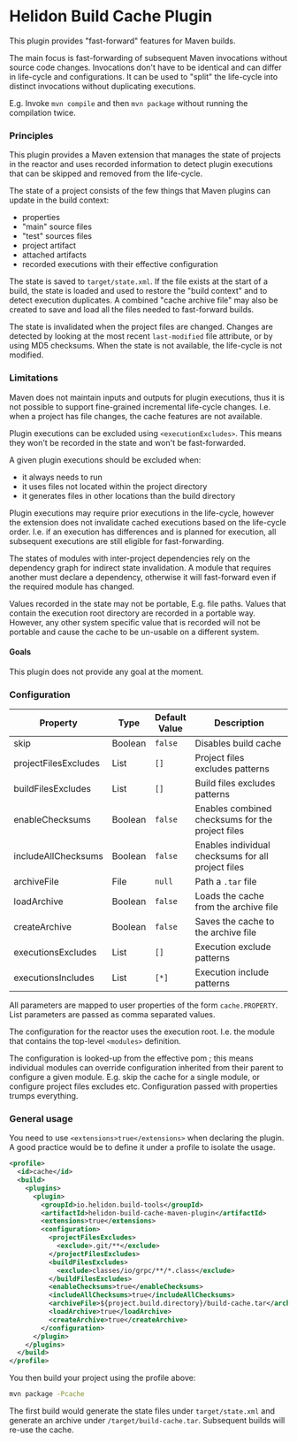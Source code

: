 # Helidon Build Cache Plugin

This plugin provides "fast-forward" features for Maven builds.

The main focus is fast-forwarding of subsequent Maven invocations without source code changes. Invocations don't have
 to be identical and can differ in life-cycle and configurations. It can be used to "split" the life-cycle into
 distinct invocations without duplicating executions.

E.g. Invoke `mvn compile` and then `mvn package` without running the compilation twice.

### Principles

This plugin provides a Maven extension that manages the state of projects in the reactor and uses recorded information
 to detect plugin executions that can be skipped and removed from the life-cycle.

The state of a project consists of the few things that Maven plugins can update in the build context:
- properties
- "main" source files
- "test" sources files
- project artifact
- attached artifacts
- recorded executions with their effective configuration

The state is saved to `target/state.xml`. If the file exists at the start of a build, the state is loaded and used
 to restore the "build context" and to detect execution duplicates. A combined "cache archive file" may also be created
 to save and load all the files needed to fast-forward builds.

The state is invalidated when the project files are changed. Changes are detected by looking at the most recent
 `last-modified` file attribute, or by using MD5 checksums. When the state is not available, the life-cycle is not
 modified.

### Limitations

Maven does not maintain inputs and outputs for plugin executions, thus it is not possible to support fine-grained
 incremental life-cycle changes. I.e. when a project has file changes, the cache features are not available.

Plugin executions can be excluded using `<executionExcludes>`. This means they won't be recorded in the state and
won't be fast-forwarded.

A given plugin executions should be excluded when:
- it always needs to run
- it uses files not located within the project directory
- it generates files in other locations than the build directory

Plugin executions may require prior executions in the life-cycle, however the extension does not invalidate cached
 executions based on the life-cycle order. I.e. if an execution has differences and is planned for execution, all
 subsequent executions are still eligible for fast-forwarding.

The states of modules with inter-project dependencies rely on the dependency graph for indirect state invalidation.
 A module that requires another must declare a dependency, otherwise it will fast-forward even if the required module
 has changed.

Values recorded in the state may not be portable, E.g. file paths. Values that contain the execution root directory
 are recorded in a portable way. However, any other system specific value that is recorded will not be portable and
 cause the cache to be un-usable on a different system.

#### Goals

This plugin does not provide any goal at the moment.

### Configuration

| Property             | Type    | Default<br/>Value | Description                                        |
|----------------------|---------|-------------------|----------------------------------------------------|
| skip                 | Boolean | `false`           | Disables build cache                               |
| projectFilesExcludes | List    | `[]`              | Project files excludes patterns                    |
| buildFilesExcludes   | List    | `[]`              | Build files excludes patterns                      |
| enableChecksums      | Boolean | `false`           | Enables combined checksums for the project files   |
| includeAllChecksums  | Boolean | `false`           | Enables individual checksums for all project files |
| archiveFile          | File    | `null`            | Path a `.tar` file                                 |
| loadArchive          | Boolean | `false`           | Loads the cache from the archive file              |
| createArchive        | Boolean | `false`           | Saves the cache to the archive file                |
| executionsExcludes   | List    | `[]`              | Execution exclude patterns                         |
| executionsIncludes   | List    | `[*]`             | Execution include patterns                         |

All parameters  are mapped to user properties of the form `cache.PROPERTY`. List parameters are passed as comma
 separated values.

The configuration for the reactor uses the execution root. I.e. the module that contains the top-level `<modules>`
 definition.

The configuration is looked-up from the effective pom ; this means individual modules can override configuration
 inherited from their parent to configure a given module. E.g. skip the cache for a single module, or configure project
 files excludes etc. Configuration passed with properties trumps everything.

### General usage

You need to use `<extensions>true</extensions>` when declaring the plugin. A good practice would be to define it
 under a profile to isolate the usage.

```xml
<profile>
  <id>cache</id>
  <build>
    <plugins>
      <plugin>
        <groupId>io.helidon.build-tools</groupId>
        <artifactId>helidon-build-cache-maven-plugin</artifactId>
        <extensions>true</extensions>
        <configuration>
          <projectFilesExcludes>
            <exclude>.git/**</exclude>
          </projectFilesExcludes>
          <buildFilesExcludes>
            <exclude>classes/io/grpc/**/*.class</exclude>
          </buildFilesExcludes>
          <enableChecksums>true</enableChecksums>
          <includeAllChecksums>true</includeAllChecksums>
          <archiveFile>${project.build.directory}/build-cache.tar</archiveFile>
          <loadArchive>true</loadArchive>
          <createArchive>true</createArchive>
        </configuration>
      </plugin>
    </plugins>
  </build>
</profile>
```


You then build your project using the profile above:

```bash
mvn package -Pcache
```

The first build would generate the state files under `target/state.xml` and generate an archive under
 `/target/build-cache.tar`. Subsequent builds will re-use the cache.
